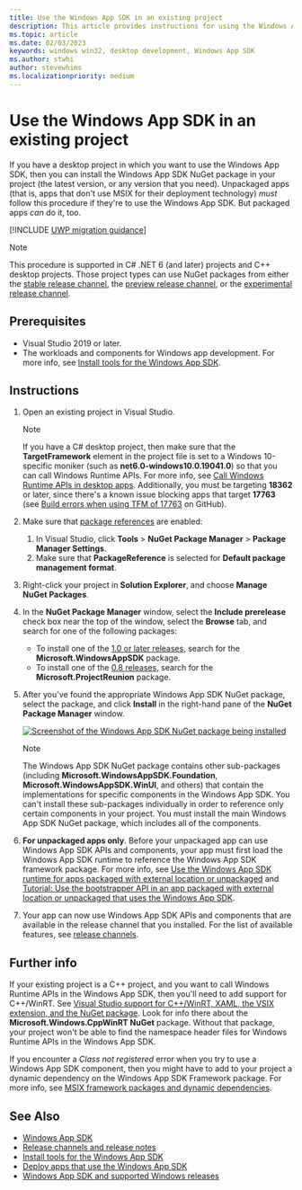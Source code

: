 ```yaml
---
title: Use the Windows App SDK in an existing project
description: This article provides instructions for using the Windows App SDK in an existing project.
ms.topic: article
ms.date: 02/03/2023
keywords: windows win32, desktop development, Windows App SDK
ms.author: stwhi
author: stevewhims
ms.localizationpriority: medium
---
```


# Use the Windows App SDK in an existing project

If you have a desktop project in which you want to use the Windows App SDK, then you can install the Windows App SDK NuGet package in your project (the latest version, or any version that you need). Unpackaged apps (that is, apps that don't use MSIX for their deployment technology) *must* follow this procedure if they're to use the Windows App SDK. But packaged apps *can* do it, too.

[!INCLUDE [UWP migration guidance](./includes/uwp-app-sdk-migration-pointer.md)]

> [!NOTE]
> This procedure is supported in C# .NET 6 (and later) projects and C++ desktop projects. Those project types can use NuGet packages from either the [stable release channel](stable-channel.md), the [preview release channel](preview-channel.md), or the [experimental release channel](experimental-channel.md).

## Prerequisites

* Visual Studio 2019 or later.
* The workloads and components for Windows app development. For more info, see [Install tools for the Windows App SDK](set-up-your-development-environment.md).

## Instructions

1. Open an existing project in Visual Studio.

    > [!NOTE]
    > If you have a C# desktop project, then make sure that the **TargetFramework** element in the project file is set to a Windows 10-specific moniker (such as **net6.0-windows10.0.19041.0**) so that you can call Windows Runtime APIs. For more info, see [Call Windows Runtime APIs in desktop apps](../../apps/desktop/modernize/desktop-to-uwp-enhance.md#net-6-and-later-use-the-target-framework-moniker-option). Additionally, you must be targeting **18362** or later, since there's a known issue blocking apps that target **17763** (see [Build errors when using TFM of 17763](https://github.com/microsoft/WindowsAppSDK/issues/921) on GitHub).

2. Make sure that [package references](/nuget/consume-packages/package-references-in-project-files) are enabled:

    1. In Visual Studio, click **Tools** > **NuGet Package Manager** > **Package Manager Settings**.
    2. Make sure that **PackageReference** is selected for **Default package management format**.

3. Right-click your project in **Solution Explorer**, and choose **Manage NuGet Packages**.

4. In the **NuGet Package Manager** window, select the **Include prerelease** check box near the top of the window, select the **Browse** tab, and search for one of the following packages:

    - To install one of the [1.0 or later releases](downloads.md), search for the **Microsoft.WindowsAppSDK** package.
    - To install one of the [0.8 releases](downloads.md), search for the **Microsoft.ProjectReunion** package.

5. After you've found the appropriate Windows App SDK NuGet package, select the package, and click **Install** in the right-hand pane of the **NuGet Package Manager** window.

    [![Screenshot of the Windows App SDK NuGet package being installed](images/reunion-nuget-install.png) ](images/reunion-nuget-install.png#lightbox)

    > [!NOTE]
    > The Windows App SDK NuGet package contains other sub-packages (including **Microsoft.WindowsAppSDK.Foundation**, **Microsoft.WindowsAppSDK.WinUI**, and others) that contain the implementations for specific components in the Windows App SDK. You can't install these sub-packages individually in order to reference only certain components in your project. You must install the main Windows App SDK NuGet package, which includes all of the components.

6. **For unpackaged apps only**. Before your unpackaged app can use Windows App SDK APIs and components, your app must first load the Windows App SDK runtime to reference the Windows App SDK framework package. For more info, see [Use the Windows App SDK runtime for apps packaged with external location or unpackaged](use-windows-app-sdk-run-time.md) and [Tutorial: Use the bootstrapper API in an app packaged with external location or unpackaged that uses the Windows App SDK](tutorial-unpackaged-deployment.md).

7. Your app can now use Windows App SDK APIs and components that are available in the release channel that you installed. For the list of available features, see [release channels](release-channels.md).

## Further info

If your existing project is a C++ project, and you want to call Windows Runtime APIs in the Windows App SDK, then you'll need to add support for C++/WinRT. See [Visual Studio support for C++/WinRT, XAML, the VSIX extension, and the NuGet package](/windows/uwp/cpp-and-winrt-apis/intro-to-using-cpp-with-winrt#visual-studio-support-for-cwinrt-xaml-the-vsix-extension-and-the-nuget-package). Look for info there about the **Microsoft.Windows.CppWinRT NuGet** package. Without that package, your project won't be able to find the namespace header files for Windows Runtime APIs in the Windows App SDK.

If you encounter a *Class not registered* error when you try to use a Windows App SDK component, then you might have to add to your project a dynamic dependency on the Windows App SDK Framework package. For more info, see [MSIX framework packages and dynamic dependencies](../desktop/modernize/framework-packages/framework-packages-overview.md).

## See Also

- [Windows App SDK](index.md)
- [Release channels and release notes](release-channels.md)
- [Install tools for the Windows App SDK](set-up-your-development-environment.md)
- [Deploy apps that use the Windows App SDK](../package-and-deploy/index.md#use-the-windows-app-sdk)
- [Windows App SDK and supported Windows releases](support.md)

